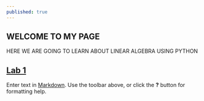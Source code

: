 ```yaml
---
published: true
---
```

## WELCOME TO MY PAGE

HERE WE ARE GOING TO LEARN ABOUT LINEAR ALGEBRA USING PYTHON

## [Lab 1](https://loreynszxc.github.io/Lab-1/)


Enter text in [Markdown](http://daringfireball.net/projects/markdown/). Use the toolbar above, or click the **?** button for formatting help.
